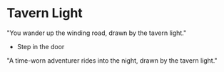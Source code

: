 # Tavern Light

"You wander up the winding road, drawn by the tavern light."
- Step in the door

"A time-worn adventurer rides into the night, drawn by the tavern light."
